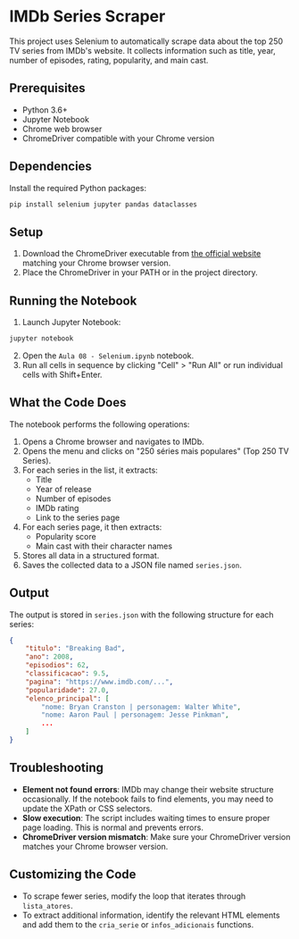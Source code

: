 # IMDb Series Scraper

This project uses Selenium to automatically scrape data about the top 250 TV series from IMDb's website. It collects information such as title, year, number of episodes, rating, popularity, and main cast.

## Prerequisites

- Python 3.6+
- Jupyter Notebook
- Chrome web browser
- ChromeDriver compatible with your Chrome version

## Dependencies

Install the required Python packages:

```bash
pip install selenium jupyter pandas dataclasses
```

## Setup

1. Download the ChromeDriver executable from [the official website](https://sites.google.com/chromium.org/driver/) matching your Chrome browser version.
2. Place the ChromeDriver in your PATH or in the project directory.

## Running the Notebook

1. Launch Jupyter Notebook:

```bash
jupyter notebook
```

2. Open the `Aula 08 - Selenium.ipynb` notebook.
3. Run all cells in sequence by clicking "Cell" > "Run All" or run individual cells with Shift+Enter.

## What the Code Does

The notebook performs the following operations:

1. Opens a Chrome browser and navigates to IMDb.
2. Opens the menu and clicks on "250 séries mais populares" (Top 250 TV Series).
3. For each series in the list, it extracts:
   - Title
   - Year of release
   - Number of episodes
   - IMDb rating
   - Link to the series page
4. For each series page, it then extracts:
   - Popularity score
   - Main cast with their character names
5. Stores all data in a structured format.
6. Saves the collected data to a JSON file named `series.json`.

## Output

The output is stored in `series.json` with the following structure for each series:

```json
{
    "titulo": "Breaking Bad",
    "ano": 2008,
    "episodios": 62,
    "classificacao": 9.5,
    "pagina": "https://www.imdb.com/...",
    "popularidade": 27.0,
    "elenco_principal": [
        "nome: Bryan Cranston | personagem: Walter White",
        "nome: Aaron Paul | personagem: Jesse Pinkman",
        ...
    ]
}
```

## Troubleshooting

- **Element not found errors**: IMDb may change their website structure occasionally. If the notebook fails to find elements, you may need to update the XPath or CSS selectors.
- **Slow execution**: The script includes waiting times to ensure proper page loading. This is normal and prevents errors.
- **ChromeDriver version mismatch**: Make sure your ChromeDriver version matches your Chrome browser version.

## Customizing the Code

- To scrape fewer series, modify the loop that iterates through `lista_atores`.
- To extract additional information, identify the relevant HTML elements and add them to the `cria_serie` or `infos_adicionais` functions.
